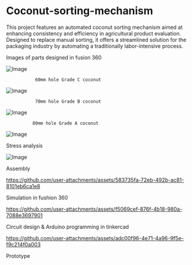 # Coconut-sorting-mechanism
This project features an automated coconut sorting mechanism aimed at enhancing consistency and efficiency in agricultural product evaluation. Designed to replace manual sorting, it offers a streamlined solution for the packaging industry by automating a traditionally labor-intensive process.

Images of parts designed in  fusion 360


![Image](https://github.com/user-attachments/assets/9bb02c7e-fae3-454f-b92b-946d12ea4543)
              
               60mm hole Grade C coconut


![Image](https://github.com/user-attachments/assets/6bdd7040-87ad-4612-ade0-6127a38ad56d)
              
               70mm hole Grade B coconut


![Image](https://github.com/user-attachments/assets/f621f645-adf3-4206-960f-69e18bbda463)
             
              80mm hole Grade A coconut


![Image](https://github.com/user-attachments/assets/abb550d1-c488-4b3a-909b-ce77a7aa51f9)

Stress analysis 


![Image](https://github.com/user-attachments/assets/486b7108-5aa7-47b4-a7b8-d16aad2ec89d)
  
  Assembly 


https://github.com/user-attachments/assets/583735fa-72eb-492b-ac81-8101eb6ca1e8

Simulation in fushion 360


https://github.com/user-attachments/assets/f5069cef-876f-4b18-980a-7088e3697901

Circuit design & Arduino programming in tinkercad


https://github.com/user-attachments/assets/adc00f96-4e71-4a96-9f5e-f9c214f0a003

Prototype
